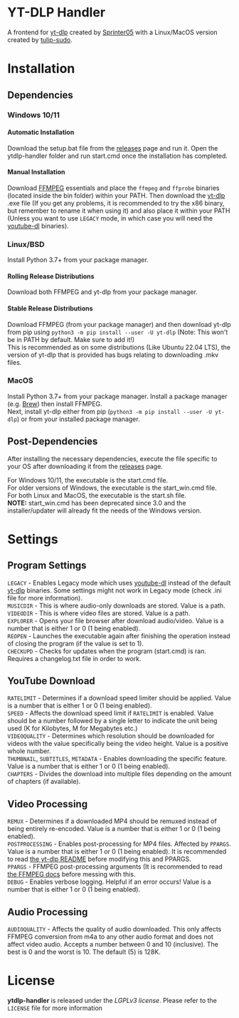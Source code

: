# YT-DLP Handler
A frontend for [yt-dlp](https://github.com/yt-dlp/yt-dlp) created by [Sprinter05](https://github.com/Sprinter05) with a Linux/MacOS version created by [tulip-sudo](https://github.com/tulip-sudo).
# Installation
## Dependencies
### Windows 10/11
#### Automatic Installation
Download the setup.bat file from the [releases](https://github.com/Sprinter05/ytdlp-handler/releases/) page and run it. Open the ytdlp-handler folder and run start.cmd once the installation has completed.
#### Manual Installation
Download [FFMPEG](https://www.gyan.dev/ffmpeg/builds/) essentials and place the `ffmpeg` and `ffprobe` binaries (located inside the bin folder) within your PATH. Then download the [yt-dlp](https://github.com/yt-dlp/yt-dlp/#installation) .exe file (If you get any problems, it is recommended to try the x86 binary, but remember to rename it when using it) and also place it within your PATH (Unless you want to use `LEGACY` mode, in which case you will need the [youtube-dl](https://github.com/ytdl-org/youtube-dl/) binaries).
### Linux/BSD
Install Python 3.7+ from your package manager.
#### Rolling Release Distributions
Download both FFMPEG and yt-dlp from your package manager.
#### Stable Release Distributions
Download FFMPEG (from your package manager) and then download yt-dlp from pip using `python3 -m pip install --user -U yt-dlp` (Note: This won't be in PATH by default. Make sure to add it!) <br>
This is recommended as on some distributions (Like Ubuntu 22.04 LTS), the version of yt-dlp that is provided has bugs relating to downloading .mkv files.
### MacOS
Install Python 3.7+ from your package manager.
Install a package manager (e.g. [Brew](https://brew.sh)) then install FFMPEG. <br>
Next, install yt-dlp either from pip (`python3 -m pip install --user -U yt-dlp`) or from your installed package manager.
## Post-Dependencies
After installing the necessary dependencies, execute the file specific to your OS after downloading it from the [releases](https://github.com/Sprinter05/ytdlp-handler/releases/) page. <br>

For Windows 10/11, the executable is the start.cmd file. <br>
For older versions of Windows, the executable is the start_win.cmd file. <br>
For both Linux and MacOS, the executable is the start.sh file. <br>
**NOTE:** start_win.cmd has been deprecated since 3.0 and the installer/updater will already fit the needs of the Windows version.
# Settings
## Program Settings
`LEGACY` - Enables Legacy mode which uses [youtube-dl](https://github.com/ytdl-org/youtube-dl/) instead of the default [yt-dlp](https://github.com/yt-dlp/yt-dlp) binaries. Some settings might not work in Legacy mode (check .ini file for more information). <br>
`MUSICDIR` - This is where audio-only downloads are stored. Value is a path. <br>
`VIDEODIR` - This is where video files are stored. Value is a path. <br>
`EXPLORER` - Opens your file browser after download audio/video. Value is a number that is either 1 or 0 (1 being enabled).<br>
`REOPEN` - Launches the executable again after finishing the operation instead of closing the program (if the value is set to 1).<br>
`CHECKUPD` - Checks for updates when the program (start.cmd) is ran. Requires a changelog.txt file in order to work.
## YouTube Download
`RATELIMIT` - Determines if a download speed limiter should be applied. Value is a number that is either 1 or 0 (1 being enabled).<br>
`SPEED` - Affects the download speed limit if `RATELIMIT` is enabled. Value should be a number followed by a single letter to indicate the unit being used (K for Kilobytes, M for Megabytes etc.)<br>
`VIDEOQUALITY` - Determines which resolution should be downloaded for videos with the value specifically being the video height. Value is a positive whole number.<br>
`THUMBNAIL`, `SUBTITLES`, `METADATA` - Enables downloading the specific feature. Value is a number that is either 1 or 0 (1 being enabled). <br>
`CHAPTERS` - Divides the download into multiple files depending on the amount of chapters (if available). <br>
## Video Processing
`REMUX` - Determines if a downloaded MP4 should be remuxed instead of being entirely re-encoded. Value is a number that is either 1 or 0 (1 being enabled). <br>
`POSTPROCESSING` - Enables post-processing for MP4 files. Affected by `PPARGS`. Value is a number that is either 1 or 0 (1 being enabled). It is recommended to read [the yt-dlp README](https://github.com/yt-dlp/yt-dlp#post-processing-options) before modifying this and PPARGS. <br>
`PPARGS` - FFMPEG post-processing arguments (It is recommended to read [the FFMPEG docs](https://trac.ffmpeg.org/wiki/Encode/) before messing with this.<br>
`DEBUG` - Enables verbose logging. Helpful if an error occurs! Value is a number that is either 1 or 0 (1 being enabled). <br>
## Audio Processing
`AUDIOQUALITY` - Affects the quality of audio downloaded. This only affects FFMPEG conversion from m4a to any other audio format and does not affect video audio. Accepts a number between 0 and 10 (inclusive). The best is 0 and the worst is 10. The default (5) is 128K.<br>
# License
**ytdlp-handler** is released under the _LGPLv3 license_. Please refer to the `LICENSE` file for more information 

